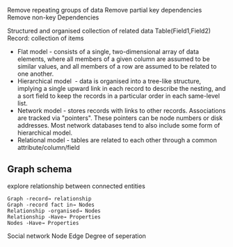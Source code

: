 Remove repeating groups of data
Remove partial key dependencies
Remove non-key Dependencies

Structured and organised collection of related data
Table(Field1,Field2)
Record: collection of items
- Flat model - consists of a single, two-dimensional array of data elements, where all members of a given column are assumed to be similar values, and all members of a row are assumed to be related to one another.
- Hierarchical model  - data is organised into a tree-like structure, implying a single upward link in each record to describe the nesting, and a sort field to keep the records in a particular order in each same-level list.
- Network model - stores records with links to other records. Associations are tracked via "pointers". These pointers can be node numbers or disk addresses. Most network databases tend to also include some form of hierarchical model.
- Relational model - tables are related to each other through a common attribute/column/field
## Graph schema
explore relationship between connected entities
```
Graph -record→ relationship
Graph -record fact in→ Nodes
Relationship -organised→ Nodes
Relationship -Have→ Properties
Nodes -Have→ Properties
```
Social network
Node 
Edge
Degree of seperation